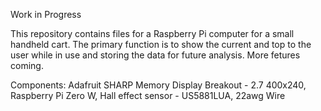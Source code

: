 Work in Progress

This repository contains files for a Raspberry Pi computer for a small handheld cart. The primary function is to show the current and top to the user while in use and storing the data for future analysis. 
More fetures coming.

Components:
  Adafruit SHARP Memory Display Breakout - 2.7 400x240, 
  Raspberry Pi Zero W, 
  Hall effect sensor - US5881LUA, 
  22awg Wire
